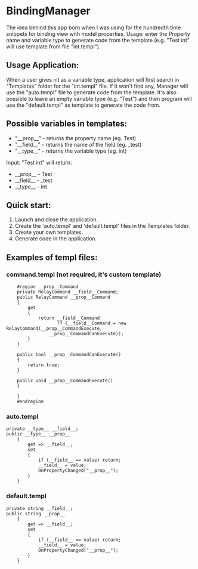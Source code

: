 # BindingManager
The idea behind this app born when I was using for the hundredth time snippets for binding view with model properties. Usage: enter the Property name and variable type to generate code from the template (e.g. "Test int" will use template from file "int.templ").

## Usage Application:
When a user gives int as a variable type, application will first search in "Templates" folder for the "int.templ" file.  If it won't find any, Manager will use the "auto.templ" file to generate code from the template. It's also possible to leave an empty variable type (e.g. "Test") and then program will use the "default.templ" as template to generate the code from.

## Possible variables in templates:
- "__prop\__" - returns the property name (eg. Test)
- "__field\__" - returns the name of the field (eg. _test)
- "__type\__" - returns the variable type (eg. int)

Input: "Test int" will return:
- \_\_prop\_\_ - Test
- \_\_field\_\_ - _test
- \_\_type\_\_ - int

## Quick start:
1. Launch and close the application.
2. Create the 'auto.templ' and 'default.templ' files in the Templates folder.
3. Create your own templates.
4. Generate code in the application.

## Examples of templ files:

### command.templ (not required, it's custom template)
        #region __prop__Command
        private RelayCommand __field__Command;
        public RelayCommand __prop__Command
        {
            get
            {
                return __field__Command
                       ?? (__field__Command = new RelayCommand(__prop__CommandExecute,
					__prop__CommandCanExecute));
            }
        }

        public bool __prop__CommandCanExecute()
        {
            return true;
        }

        public void __prop__CommandExecute()
        {
            
        }
        #endregion

### auto.templ
	private __type__ __field__;
	public __type__ __prop__
		{
			get => __field__;
			set
			{
				if (__field__ == value) return;
				__field__ = value;
				OnPropertyChanged("__prop__");
			}
		}

### default.templ
	private string __field__;
	public string __prop__
		{
			get => __field__;
			set
			{
				if (__field__ == value) return;
				__field__ = value;
				OnPropertyChanged("__prop__");
			}
		}
